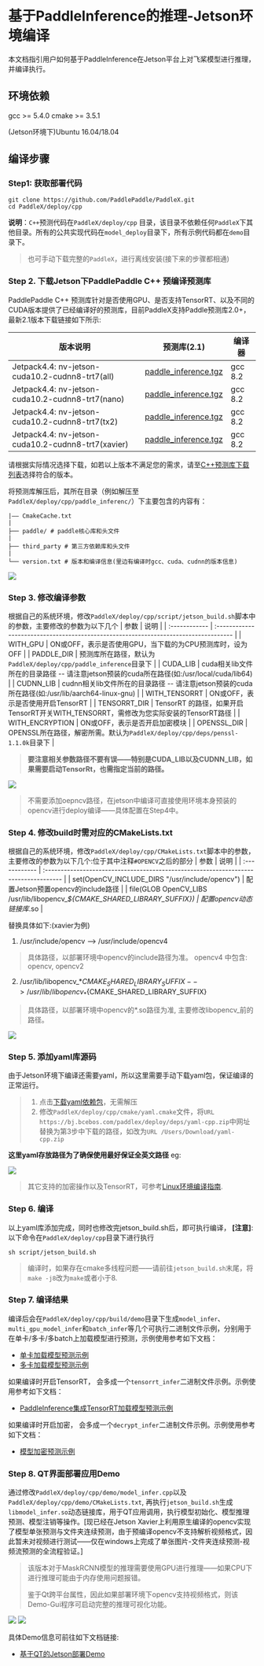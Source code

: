 # 基于PaddleInference的推理-Jetson环境编译
本文档指引用户如何基于PaddleInference在Jetson平台上对飞桨模型进行推理，并编译执行。

## 环境依赖
gcc >= 5.4.0
cmake >= 3.5.1

(Jetson环境下)Ubuntu 16.04/18.04

## 编译步骤
### Step1: 获取部署代码
```
git clone https://github.com/PaddlePaddle/PaddleX.git
cd PaddleX/deploy/cpp
```
**说明**：`C++`预测代码在`PaddleX/deploy/cpp` 目录，该目录不依赖任何`PaddleX`下其他目录。所有的公共实现代码在`model_deploy`目录下，所有示例代码都在`demo`目录下。

> 也可手动下载完整的`PaddleX`，进行离线安装(接下来的步骤都相通)

### Step 2. 下载Jetson下PaddlePaddle C++ 预编译预测库
PaddlePaddle C++ 预测库针对是否使用GPU、是否支持TensorRT、以及不同的CUDA版本提供了已经编译好的预测库，目前PaddleX支持Paddle预测库2.0+，最新2.1版本下载链接如下所示:

| 版本说明                               | 预测库(2.1)                                                                                                                   | 编译器  |
| -------------------------------------- | ----------------------------------------------------------------------------------------------------------------------------- | ------- |
| Jetpack4.4: nv-jetson-cuda10.2-cudnn8-trt7(all) | [paddle_inference.tgz](https://paddle-inference-lib.bj.bcebos.com/2.1.1-nv-jetson-jetpack4.4-all/paddle_inference_install_dir.tgz)   | gcc 8.2 |
| Jetpack4.4: nv-jetson-cuda10.2-cudnn8-trt7(nano) | [ paddle_inference.tgz](https://paddle-inference-lib.bj.bcebos.com/2.1.1-nv-jetson-jetpack4.4-nano/paddle_inference_install_dir.tgz)  | gcc 8.2 |
| Jetpack4.4: nv-jetson-cuda10.2-cudnn8-trt7(tx2)	 | [ paddle_inference.tgz](https://paddle-inference-lib.bj.bcebos.com/2.1.1-nv-jetson-jetpack4.4-tx2/paddle_inference_install_dir.tgz) | gcc 8.2 |
| Jetpack4.4: nv-jetson-cuda10.2-cudnn8-trt7(xavier) | [ paddle_inference.tgz](https://paddle-inference-lib.bj.bcebos.com/2.1.1-nv-jetson-jetpack4.4-xavier/paddle_inference_install_dir.tgz) | gcc 8.2 |

请根据实际情况选择下载，如若以上版本不满足您的需求，请至[C++预测库下载列表](https://paddleinference.paddlepaddle.org.cn/v2.1/user_guides/download_lib.html)选择符合的版本。

将预测库解压后，其所在目录（例如解压至`PaddleX/deploy/cpp/paddle_inferenc/`）下主要包含的内容有：
```
|—— CmakeCache.txt
|
├── paddle/ # paddle核心库和头文件
|
├── third_party # 第三方依赖库和头文件
|
└── version.txt # 版本和编译信息(里边有编译时gcc、cuda、cudnn的版本信息)
```
<div>
  <img src="../../images/paddleinference_filelist.png">
  </div>

### Step 3. 修改编译参数

根据自己的系统环境，修改`PaddleX/deploy/cpp/script/jetson_build.sh`脚本中的参数，主要修改的参数为以下几个
| 参数          | 说明                                                                                 |
| :------------ | :----------------------------------------------------------------------------------- |
| WITH_GPU      | ON或OFF，表示是否使用GPU，当下载的为CPU预测库时，设为OFF                             |
| PADDLE_DIR    | 预测库所在路径，默认为`PaddleX/deploy/cpp/paddle_inference`目录下                    |
| CUDA_LIB      | cuda相关lib文件所在的目录路径 -- 请注意jetson预装的cuda所在路径(如:/usr/local/cuda/lib64) |
| CUDNN_LIB     | cudnn相关lib文件所在的目录路径 -- 请注意jetson预装的cuda所在路径(如:/usr/lib/aarch64-linux-gnu)    |
| WITH_TENSORRT | ON或OFF，表示是否使用开启TensorRT                                                    |
| TENSORRT_DIR  | TensorRT 的路径，如果开启TensorRT开关WITH_TENSORRT，需修改为您实际安装的TensorRT路径     |
| WITH_ENCRYPTION      | ON或OFF，表示是否开启加密模块                             |
| OPENSSL_DIR    | OPENSSL所在路径，解密所需。默认为`PaddleX/deploy/cpp/deps/penssl-1.1.0k`目录下        |

> **要注意相关参数路径不要有误——特别是CUDA_LIB以及CUDNN_LIB，如果需要启动TensorRt，也需指定当前的路径。**

<div>
  <img src="../../images/deploy_build_sh.png">
  </div>

> 不需要添加oepncv路径，在jetson中编译可直接使用环境本身预装的opencv进行deploy编译——具体配置在Step4中。


### Step 4. 修改build时需对应的CMakeLists.txt
根据自己的系统环境，修改`PaddleX/deploy/cpp/CMakeLists.txt`脚本中的参数，主要修改的参数为以下几个:位于其中注释`#OPENCV`之后的部分
| 参数          | 说明                                                                                 |
| :------------ | :----------------------------------------------------------------------------------- |
| set(OpenCV_INCLUDE_DIRS "/usr/include/opencv")      | 配置Jetson预置opencv的include路径    |
| file(GLOB OpenCV_LIBS /usr/lib/libopencv_*${CMAKE_SHARED_LIBRARY_SUFFIX})    | 配置opencv动态链接库*.so    |

替换具体如下:(xavier为例)

1. /usr/include/opencv --> /usr/include/opencv4
  > 具体路径，以部署环境中opencv的include路径为准。
  > opencv4 中包含: opencv, opencv2

2. /usr/lib/libopencv_*${CMAKE_SHARED_LIBRARY_SUFFIX} --> /usr/lib/libopencv_*${CMAKE_SHARED_LIBRARY_SUFFIX}
  > 具体路径，以部署环境中opencv的*.so路径为准, 主要修改libopencv_前的路径。

<div>
  <img src="../../images/cmakelist_set.png">
  </div>

### Step 5. 添加yaml库源码
由于Jetson环境下编译还需要yaml，所以这里需要手动下载yaml包，保证编译的正常运行。

> 1. 点击[下载yaml依赖包](https://bj.bcebos.com/paddlex/deploy/deps/yaml-cpp.zip)，无需解压
> 2. 修改`PaddleX/deploy/cpp/cmake/yaml.cmake`文件，将`URL https://bj.bcebos.com/paddlex/deploy/deps/yaml-cpp.zip`中网址替换为第3步中下载的路径，如改为`URL /Users/Download/yaml-cpp.zip`

**这里yaml存放路径为了确保使用最好保证全英文路径**
eg:

<div>
  <img src="../../images/yaml_cmakelist.png">
  </div>
  
> 其它支持的加密操作以及TensorRT，可参考[Linux环境编译指南](./linux.md).

### Step 6. 编译
以上yaml库添加完成，同时也修改完jetson_build.sh后，即可执行编译， **[注意]**: 以下命令在`PaddleX/deploy/cpp`目录下进行执行

```
sh script/jetson_build.sh
```

> 编译时，如果存在cmake多线程问题——请前往`jetson_build.sh`末尾，将`make -j8`改为`make`或者小于8.


### Step 7. 编译结果

编译后会在`PaddleX/deploy/cpp/build/demo`目录下生成`model_infer`、`multi_gpu_model_infer`和`batch_infer`等几个可执行二进制文件示例，分别用于在单卡/多卡/多batch上加载模型进行预测，示例使用参考如下文档：

- [单卡加载模型预测示例](../../demo/model_infer.md)
- [多卡加载模型预测示例](../../demo/multi_gpu_model_infer.md)

如果编译时开启TensorRT， 会多成一个`tensorrt_infer`二进制文件示例。示例使用参考如下文档：
- [PaddleInference集成TensorRT加载模型预测示例](../../demo/tensorrt_infer.md)

如果编译时开启加密， 会多成一个`decrypt_infer`二进制文件示例。示例使用参考如下文档：
- [模型加密预测示例](../../demo/decrypt_infer.md)


### Step 8. QT界面部署应用Demo

通过修改`PaddleX/deploy/cpp/demo/model_infer.cpp`以及`PaddleX/deploy/cpp/demo/CMakeLists.txt`, 再执行`jetson_build.sh`生成`libmodel_infer.so`动态链接库，用于QT应用调用，执行模型初始化、模型推理预测、模型注销等操作。[现已经在Jetson Xavier上利用原生编译的opencv实现了模型单张预测与文件夹连续预测，由于预编译opencv不支持解析视频格式，因此暂未对视频进行测试——仅在windows上完成了单张图片-文件夹连续预测-视频流预测的全流程验证。]

> 该版本对于MaskRCNN模型的推理需要使用GPU进行推理——如果CPU下进行推理可能由于内存使用问题报错。
> 
> 鉴于Qt跨平台属性，因此如果部署环境下opencv支持视频格式，则该Demo-Gui程序可启动完整的推理可视化功能。

<div>
  <img src="../../images/show_menu.png">
  <img src="../../images/cpu_infer.png">
  </div>

具体Demo信息可前往如下文档链接:
- [基于QT的Jetson部署Demo](../../jetson-deploy/README.md)

